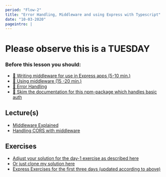 ```yaml
---
period: "Flow-2"
title: "Error Handling, Middleware and using Express with Typescript"
date: "10-03-2020"
pageintro: |
---
```


# Please observe this is a TUESDAY

### Before this lesson you should:

<!--BEGIN readings ##-->

- [:book: Writing middleware for use in Express apps (5-10 min.)](https://expressjs.com/en/guide/writing-middleware.html)
- [:book: Using middleware (15 -20 min.)](https://expressjs.com/en/guide/writing-middleware.html)
- [:book: Error Handling](https://expressjs.com/en/guide/error-handling.html)
- [:book: Skim the documentation for this npm-package which handles basic auth](https://www.npmjs.com/package/basic-auth)

<!--END readings ##-->

## Lecture(s)

<!--BEGIN lectures ##-->

- [Middleware Explained](https://www.youtube.com/watch?v=9HOem0amlyg)
- [Handling CORS with middleware](https://www.youtube.com/watch?v=r8NdGWgLA_8)

<!--END lectures ##-->

## Exercises

<!--BEGIN exercises ##-->

- [Adjust your solution for the day-1 exercise as described here](https://www.youtube.com/watch?v=yXhh7XzZUZY)
- [Or just clone my solution here](https://github.com/fullStackJavaScript-dat/express-exercises-day1)
- [Express Exercises for the first three days (updated according to above)](https://docs.google.com/document/d/1W8b6hihu1WyTduhzejUQ6mTSeCvax2PJLt5F9wUCEnQ/edit?usp=sharing)

<!--END exercises ##-->

<!--BEGIN slides ##-->

<!--END slides ##-->
